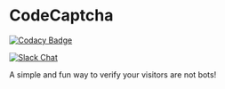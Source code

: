 # CodeCaptcha

[![Codacy Badge](https://api.codacy.com/project/badge/Grade/534fdb0219c64d5b85fd31f94e2783d0)](https://app.codacy.com/app/ma2003br/codecaptcha?utm_source=github.com&utm_medium=referral&utm_content=PerhapsSomeone/codecaptcha&utm_campaign=badger)

[![Slack Chat](https://img.shields.io/badge/slack-join%20the%20chat-brightgreen.svg)](https://join.slack.com/t/codecaptcha/shared_invite/enQtMzM5NjU5NTA0NTY2LWJjYzllZTdlMDkwMzMwMDcwOWI2MzlmNGRmY2I4MjFjZDU5MGEwN2VkNWQ5YmVhM2M5NTU2NWNmYzFjNjk5YzM)

A simple and fun way to verify your visitors are not bots!
